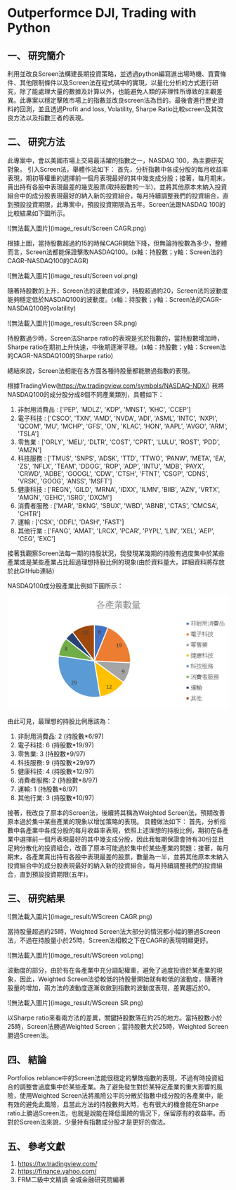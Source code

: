 # __Outperformce DJI, Trading with Python__
## 一、	研究簡介

利用並改良Screen法構建長期投資策略，並透過python編寫進出場時機、買賣條件、其他限制條件以及Screen法在程式碼中的實現，以量化分析的方式進行研究，除了能處理大量的數據及計算以外，也能避免人類的非理性所導致的主觀差異。此專案以穩定擊敗市場上的指數並改良screen法為目的。最後會進行歷史資料的回測，並且透過Profit and loss,  Volatility, Sharpe Ratio比較screen及其改良方法以及指數三者的表現。

## 二、	研究方法

此專案中，會以美國市場上交易最活躍的指數之一，NASDAQ 100，為主要研究對象。
引入Screen法，舉體作法如下：
首先，分析指數中各成分股的每月收益率表現，期初等權重的選擇前一個月表現最好的其中幾支成分股；接著，每月期末，賣出持有各股中表現最差的幾支股票(取持股數的一半)，並將其他原本未納入投資組合中的成分股表現最好的納入新的投資組合，每月持續調整我們的投資組合，直到預設投資期限，此專案中，預設投資期限為五年。Screen法跟NASDAQ 100的比較結果如下圖所示。

![無法載入圖片](image_result/Screen CAGR.png)

根據上圖，當持股數超過約15的時候CAGR開始下降，但無論持股數為多少，整體而言，Screen法都能保證擊敗NASDAQ100。(x軸：持股數；y軸：Screen法的CAGR-NASDAQ100的CAGR)

![無法載入圖片](image_result/Screen vol.png)

隨著持股數的上升，Screen法的波動度減少，持股超過約20，Screen法的波動度能夠穩定低於NASDAQ100的波動度。(x軸：持股數；y軸：Screen法的CAGR-NASDAQ100的volatility)

![無法載入圖片](image_result/Screen SR.png)

持股數過少時，Screen法Sharpe ratio的表現是劣於指數的，當持股數增加時，Sharpe ratio在期初上升快速，中後期逐漸平穩。(x軸：持股數；y軸：Screen法的CAGR-NASDAQ100的Sharpe ratio)

總結來說，Screen法相能在各方面各種持股量都能勝過指數的表現。

根據TradingView(https://tw.tradingview.com/symbols/NASDAQ-NDX/)
我將NASDAQ100的成分股分成8個不同產業類別，具體如下：
1. 非耐用消費品 :  ['PEP', 'MDLZ', 'KDP', 'MNST', 'KHC', 'CCEP']
2. 電子科技 :  ['CSCO', 'TXN', 'AMD', 'NVDA', 'ADI', 'ASML', 'INTC', 'NXPI', 'QCOM', 'MU', 'MCHP', 'GFS', 'ON', 'KLAC', 'HON', 'AAPL', 'AVGO', 'ARM', 'TSLA']
3. 零售業 :  ['ORLY', 'MELI', 'DLTR', 'COST', 'CPRT', 'LULU', 'ROST', 'PDD', 'AMZN']
4. 科技服務 :  ['TMUS', 'SNPS', 'ADSK', 'TTD', 'TTWO', 'PANW', 'META', 'EA', 'ZS', 'NFLX', 'TEAM', 'DDOG', 'ROP', 'ADP', 'INTU', 'MDB', 'PAYX', 'CRWD', 'ADBE', 'GOOGL', 'CDW', 'CTSH', 'FTNT', 'CSGP', 'CDNS', 'VRSK', 'GOOG', 'ANSS', 'MSFT']
5. 健康科技 :  ['REGN', 'GILD', 'MRNA', 'IDXX', 'ILMN', 'BIIB', 'AZN', 'VRTX', 'AMGN', 'GEHC', 'ISRG', 'DXCM']
6. 消費者服務 :  ['MAR', 'BKNG', 'SBUX', 'WBD', 'ABNB', 'CTAS', 'CMCSA', 'CHTR']
7. 運輸 :  ['CSX', 'ODFL', 'DASH', 'FAST']
8. 其他行業 :  ['FANG', 'AMAT', 'LRCX', 'PCAR', 'PYPL', 'LIN', 'XEL', 'AEP', 'CEG', 'EXC']

接著我觀察Screen法每一期的持股狀況，我發現某幾期的持股有過度集中於某些產業或是某些產業占比超過理想持股比例的現象(由於資料量大，詳細資料將存放於此GitHub連結)

NASDAQ100成分股產業比例如下圖所示：

![無法載入圖片](image_result/pie.png)

由此可見，最理想的持股比例應該為：
1.	非耐用消費品:  2 (持股數*6/97)
2.	電子科技:  6 (持股數*19/97)
3.	零售業:  3 (持股數*9/97)
4.	科技服務:  9 (持股數*29/97)
5.	健康科技:  4 (持股數*12/97)
6. 消費者服務:  2 (持股數*8/97)
7. 運輸:  1 (持股數*6/97)
8. 其他行業:  3 (持股數*10/97)

接著，我改良了原本的Screen法，後續將其稱為Weighted Screen法，預期改善原本過於集中某些產業的現象以增加策略的表現。
具體做法如下：
首先，分析指數中各產業中各成分股的每月收益率表現，依照上述理想的持股比例，期初在各產業中選擇前一個月表現最好的其中幾支成分股，因此我每期保證會持有30份並且足夠分散化的投資組合，改善了原本可能過於集中於某些產業的問題；接著，每月期末，各產業賣出持有各股中表現最差的股票，數量為一半，並將其他原本未納入投資組合中的成分股表現最好的納入新的投資組合，每月持續調整我們的投資組合，直到預設投資期限(五年)。

## 三、	研究結果

![無法載入圖片](image_result/WScreen CAGR.png)

當持股量超過約25時，Weighted Screen法大部分的情況都小幅的勝過Screen法，不過在持股量小於25時，Screen法相較之下在CAGR的表現明顯更好。

![無法載入圖片](image_result/WScreen vol.png)

波動度的部分，由於有在各產業中充分調配權重，避免了過度投資於某產業的現象，因此，Weighted Screen法從較低的持股量開始就有較低的波動度，隨著持股量的增加，兩方法的波動度逐漸收斂到指數的波動度表現，差異趨近於0。

![無法載入圖片](image_result/WScreen SR.png)

以Sharpe ratio來看兩方法的差異，關鍵持股數落在約25的地方。當持股數小於25時，Screen法勝過Weighted Screen；當持股數大於25時，Weighted Screen勝過Screen法。

## 四、	結論

Portfolios reblance中的Screen法能很穩定的擊敗指數的表現，不過有時投資組合的調整會過度集中於某些產業。為了避免發生對於某特定產業的重大影響的風險，使用Weighted Screen法將風險公平的分散於指數中成分股的各產業中，能有效的避免此風險，且當此方法的持股數夠大時，也有很大的機會能在Sharpe ratio上勝過Screen法，也就是說能在降低風險的情況下，保留原有的收益率。而對於Screen法來說，少量持有指數成分股才是更好的做法。

## 五、 參考文獻

1.	https://tw.tradingview.com/
2.	https://finance.yahoo.com/
3.	FRM二級中文精讀 金城金融研究院編著

